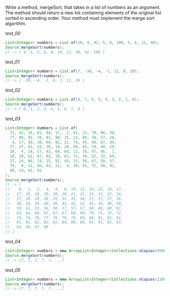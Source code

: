 Write a method, mergeSort, that takes in a list of numbers as an argument. The method should return a new list containing elements of the original list sorted in ascending order. Your method must implement the merge sort algorithm.

_test_00_

```java
List<Integer> numbers = List.of(10, 4, 42, 5, 8, 100, 5, 6, 12, 40);
Source.mergeSort(numbers);
// -> [ 4, 5, 5, 6, 8, 10, 12, 40, 42, 100 ] 
```

_test_01_

```java
List<Integer> numbers = List.of(7, -30, -4, -1, 12, 0, 20);
Source.mergeSort(numbers);
// -> [ -30, -4, -1, 0, 7, 12, 20 ] 
```

_test_02_

```java
List<Integer> numbers = List.of(8, 7, 6, 5, 4, 3, 2, 1, 0);
Source.mergeSort(numbers);
// -> [ 0, 1, 2, 3, 4, 5, 6, 7, 8 ] 
```

_test_03_

```java
List<Integer> numbers = List.of( 
  72, 42, 16, 81, 84, 17,  2, 81, 22, 79, 86, 38, 
  77, 80, 81, 70, 81, 80, 35, 21, 89, 38, 57, 28, 
   4, 17, 50, 38, 68, 82, 22, 76, 45, 40, 67, 94, 
  37, 27, 81, 53, 36, 18, 28, 60, 45, 74, 40, 29, 
  18,  6, 28, 57, 42, 60, 64, 12, 78, 97, 96,  1, 
  20, 20, 61, 67, 82, 10, 63, 71, 39, 52, 37, 69, 
  37, 24, 66, 74, 15, 92, 49, 31, 56, 67, 50, 57, 
  79,  0, 21, 56, 82, 22,  4, 20, 91, 72, 58, 93, 
  99, 14, 42, 91 
);
Source.mergeSort(numbers);
// -> [ 
//    0,  1,  2,  4,  4,  6, 10, 12, 14, 15, 16, 17, 
//   17, 18, 18, 20, 20, 20, 21, 21, 22, 22, 22, 24, 
//   27, 28, 28, 28, 29, 31, 35, 36, 37, 37, 37, 38, 
//   38, 38, 39, 40, 40, 42, 42, 42, 45, 45, 49, 50, 
//   50, 52, 53, 56, 56, 57, 57, 57, 58, 60, 60, 61, 
//   63, 64, 66, 67, 67, 67, 68, 69, 70, 71, 72, 72, 
//   74, 74, 76, 77, 78, 79, 79, 80, 80, 81, 81, 81, 
//   81, 81, 82, 82, 82, 84, 86, 89, 91, 91, 92, 93, 
//   94, 96, 97, 99 
// ]
```

_test_04_

```java
List<Integer> numbers = new ArrayList<Integer>(Collections.nCopies(95000, 7));
Source.mergeSort(numbers);
// -> [7, 7, 7, 7, 7, ...]
```

_test_05_

```java
List<Integer> numbers = new ArrayList<Integer>(Collections.nCopies(120000, 7));
Source.mergeSort(numbers);
// -> [7, 7, 7, 7, 7, ...]
```

